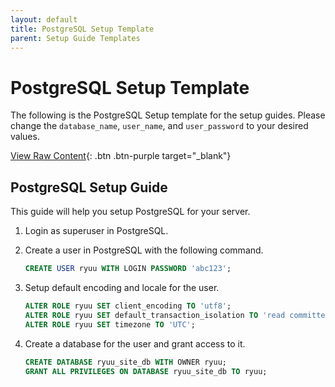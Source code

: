 ```yaml
---
layout: default
title: PostgreSQL Setup Template
parent: Setup Guide Templates
---
```

# PostgreSQL Setup Template

The following is the PostgreSQL Setup template for the setup guides. Please change the `database_name`, `user_name`, and `user_password` to your desired values.

[View Raw Content](https://raw.githubusercontent.com/ryuuzu/django-configs/main/docs/setup-guide-templates/postgresql_setup_template.md){: .btn .btn-purple target="_blank"}

<!-- Copy from here -->
## PostgreSQL Setup Guide

This guide will help you setup PostgreSQL for your server.

1. Login as superuser in PostgreSQL.
2. Create a user in PostgreSQL with the following command.

    ```sql
    CREATE USER ryuu WITH LOGIN PASSWORD 'abc123';
    ```

3. Setup default encoding and locale for the user.

    ```sql
    ALTER ROLE ryuu SET client_encoding TO 'utf8';
    ALTER ROLE ryuu SET default_transaction_isolation TO 'read committed';
    ALTER ROLE ryuu SET timezone TO 'UTC';
    ```

4. Create a database for the user and grant access to it.

    ```sql
    CREATE DATABASE ryuu_site_db WITH OWNER ryuu;
    GRANT ALL PRIVILEGES ON DATABASE ryuu_site_db TO ryuu;
    ```
<!-- Copy to here -->